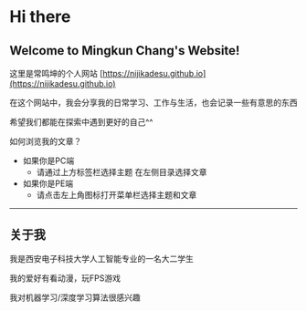 # Hi there
##  Welcome to Mingkun Chang's Website!

这里是常鸣坤的个人网站 [https://nijikadesu.github.io](https://nijikadesu.github.io)

在这个网站中，我会分享我的日常学习、工作与生活，也会记录一些有意思的东西

希望我们都能在探索中遇到更好的自己^^

如何浏览我的文章？

- 如果你是PC端
    -  请通过上方标签栏选择主题 在左侧目录选择文章
- 如果你是PE端
    -  请点击左上角图标打开菜单栏选择主题和文章

****
## 关于我

我是西安电子科技大学人工智能专业的一名大二学生

我的爱好有看动漫，玩FPS游戏

我对机器学习/深度学习算法很感兴趣